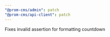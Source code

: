 ```yaml
---
"@prom-cms/admin": patch
"@prom-cms/api-client": patch
---
```


Fixes invalid assertion for formatting countdown
